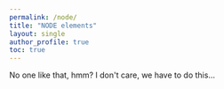 ```yaml
---
permalink: /node/
title: "NODE elements"
layout: single
author_profile: true
toc: true
---
```

 No one like that, hmm? I don't care, we have to do this...